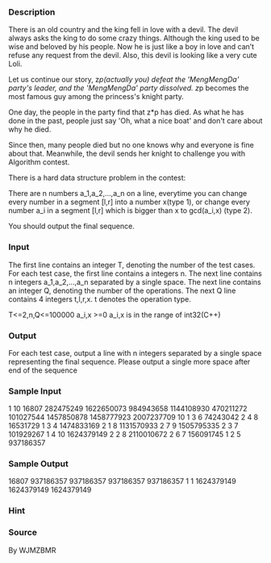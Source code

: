 
### Description
There is an old country and the king fell in love with a devil. The devil always asks the king to do some crazy things. Although the king used to be wise and beloved by his people. Now he is just like a boy in love and can’t refuse any request from the devil. Also, this devil is looking like a very cute Loli.

Let us continue our story, z*p(actually you) defeat the 'MengMengDa' party's leader, and the 'MengMengDa' party dissolved. z*p becomes the most famous guy among the princess's knight party. 

One day, the people in the party find that z*p has died. As what he has done in the past, people just say 'Oh, what a nice boat' and don't care about why he died.

Since then, many people died but no one knows why and everyone is fine about that. Meanwhile, the devil sends her knight to challenge you with Algorithm contest.

There is a hard data structure problem in the contest:

There are n numbers a_1,a_2,...,a_n on a line, everytime you can change every number in a segment [l,r] into a number x(type 1), or change every number a_i in a segment [l,r] which is bigger than x to gcd(a_i,x) (type 2).

You should output the final sequence.

### Input
The first line contains an integer T, denoting the number of the test cases.
For each test case, the first line contains a integers n.
The next line contains n integers a_1,a_2,...,a_n separated by a single space.
The next line contains an integer Q, denoting the number of the operations.
The next Q line contains 4 integers t,l,r,x. t denotes the operation type.

T<=2,n,Q<=100000
a_i,x >=0
a_i,x is in the range of int32(C++)

### Output

For each test case, output a line with n integers separated by a single space representing the final sequence.
Please output a single more space after end of the sequence


### Sample Input
1
10
16807 282475249 1622650073 984943658 1144108930 470211272 101027544 1457850878 1458777923 2007237709 
10
1 3 6 74243042
2 4 8 16531729
1 3 4 1474833169
2 1 8 1131570933
2 7 9 1505795335
2 3 7 101929267
1 4 10 1624379149
2 2 8 2110010672
2 6 7 156091745
1 2 5 937186357
### Sample Output
16807 937186357 937186357 937186357 937186357 1 1 1624379149 1624379149 1624379149 

### Hint

### Source
By WJMZBMR